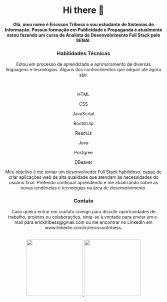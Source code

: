 <h1 align="center"> Hi there 👋 </h1>

<h4 align="center"> Olá, meu nome é Ericsson Tribess e sou estudante de Sistemas de Informação. Possuo formação em Publicidade e Propaganda e atualmente estou fazendo um curso de Analista de Desenvolvimento Full Stack pelo SENAI. </h4>

<h3 align="center"> Habilidades Técnicas </h3>
<p align="center">Estou em processo de aprendizado e aprimoramento de diversas linguagens e tecnologias. Alguns dos conhecimentos que adquiri até agora são:</p></br>

<p align="center">HTML </p>
<p align="center">CSS</p>
<p align="center">JavaScript</p>
<p align="center">Bootstrap</p>
<p align="center">ReactJs</p>
<p align="center">Java</p>
<p align="center">Postgree</p>
<p align="center">DBeaver</p>

<p align="center">Meu objetivo é me tornar um desenvolvedor Full Stack habilidoso, capaz de criar aplicações web de alta qualidade que atendam às necessidades do usuário final. Pretendo continuar aprendendo e me atualizando sobre as novas tendências e tecnologias na área de desenvolvimento.</p>

 <h3 align="center"> Contato </h3>
<p align="center">Caso queira entrar em contato comigo para discutir oportunidades de trabalho, projetos ou colaborações, sinta-se à vontade para enviar um e-mail para ericktribess@gmail.com ou me encontrar no LinkedIn em www.linkedin.com/in/ericssontribess. </p>

## 

<div align="center">
  <a href="https://github.com/ericssont">
  <img height="180em" src="https://github-readme-stats.vercel.app/api?username=ericssont&show_icons=true&theme=merko&include_all_commits=true&count_private=true"/>
  <img height="180em" src="https://github-readme-stats.vercel.app/api/top-langs/?username=ericssont&layout=compact&langs_count=7&theme=merko"/>
</div>
